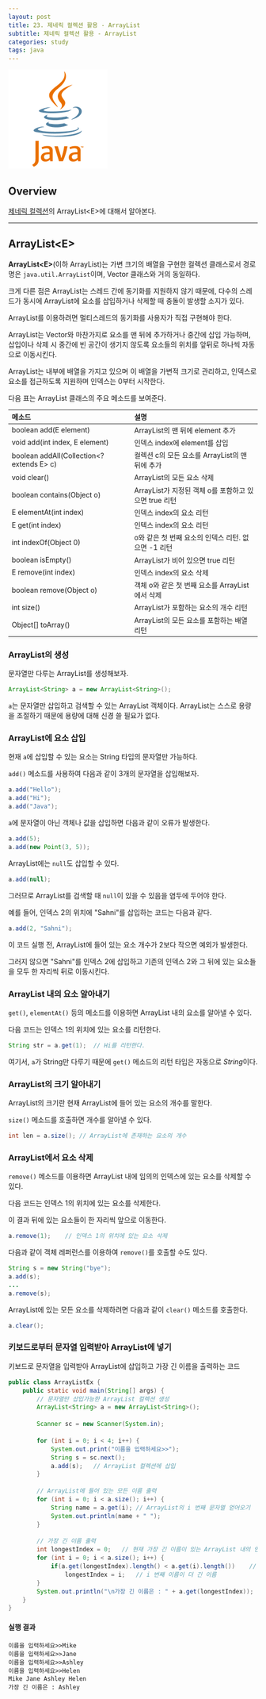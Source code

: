 ```yaml
---
layout: post
title: 23. 제네릭 컬렉션 활용 - ArrayList
subtitle: 제네릭 컬렉션 활용 - ArrayList
categories: study
tags: java
---
```


![javalogo](/assets/img/logo/java-logo.png)

## Overview 

[제네릭 컬렉션](https://rap0d.github.io/study/2019/08/29/java_21_collection/)의 ArrayList&lt;E&gt;에 대해서 알아본다.

***

## ArrayList&lt;E&gt;

**ArrayList&lt;E&gt;**(이하 ArrayList)는 가변 크기의 배열을 구현한 컬렉션 클래스로서 경로명은 `java.util.ArrayList`이며, Vector 클래스와 거의 동일하다.

크게 다른 점은 ArrayList는 스레드 간에 동기화를 지원하지 않기 때문에, 다수의 스레드가 동시에 ArrayList에 요소를 삽입하거나 삭제할 때 충돌이 발생할 소지가 있다.

ArrayList를 이용하려면 멀티스레드의 동기화를 사용자가 직접 구현해야 한다.

ArrayList는 Vector와 마찬가지로 요소를 맨 뒤에 추가하거나 중간에 삽입 가능하며, 삽입이나 삭제 시 중간에 빈 공간이 생기지 않도록 요소들의 위치를 앞뒤로 하나씩 자동으로 이동시킨다.

ArrayList는 내부에 배열을 가지고 있으며 이 배열을 가변적 크기로 관리하고, 인덱스로 요소를 접근하도록 지원하며 인덱스는 0부터 시작한다.

다음 표는 ArrayList 클래스의 주요 메소드를 보여준다.

| 메소드 | 설명 |
| :---------- | :---------- |
| boolean add(E element) | ArrayList의 맨 뒤에 element 추가 |
| void add(int index, E element) | 인덱스 index에 element를 삽입 |
| boolean addAll(Collection&lt;? extends E&gt; c) | 컬렉션 c의 모든 요소를 ArrayList의 맨 뒤에 추가 |
| void clear() | ArrayList의 모든 요소 삭제 |
| boolean contains(Object o) | ArrayList가 지정된 객체 o를 포함하고 있으면 true 리턴 |
| E elementAt(int index) | 인덱스 index의 요소 리턴 |
| E get(int index) | 인텍스 index의 요소 리턴 |
| int indexOf(Object 0) | o와 같은 첫 번째 요소의 인덱스 리턴. 없으면 -1 리턴 |
| boolean isEmpty() | ArrayList가 비어 있으면 true 리턴 |
| E remove(int index) | 인덱스 index의 요소 삭제 |
| boolean remove(Object o) | 객체 o와 같은 첫 번째 요소를 ArrayList에서 삭제 |
| int size() | ArrayList가 포함하는 요소의 개수 리턴 |
| Object[] toArray() | ArrayList의 모든 요소를 포함하는 배열 리턴 |

### ArrayList의 생성

문자열만 다루는 ArrayList를 생성해보자.

```java
ArrayList<String> a = new ArrayList<String>();
```

`a`는 문자열만 삽입하고 검색할 수 있는 ArrayList 객체이다. ArrayList는 스스로 용량을 조절하기 때문에 용량에 대해 신경 쓸 필요가 없다.

### ArrayList에 요소 삽입

현재 `a`에 삽입할 수 있는 요소는 String 타입의 문자열만 가능하다.

`add()` 메소드를 사용하여 다음과 같이 3개의 문자열을 삽입해보자.

```java
a.add("Hello");
a.add("Hi");
a.add("Java");
```

`a`에 문자열이 아닌 객체나 값을 삽입하면 다음과 같이 오류가 발생한다.

```java
a.add(5);
a.add(new Point(3, 5));
```

ArrayList에는 `null`도 삽입할 수 있다.

```java
a.add(null);
```

그러므로 ArrayList를 검색할 때 `null`이 있을 수 있음을 염두에 두어야 한다.


예를 들어, 인덱스 2의 위치에 "Sahni"를 삽입하는 코드는 다음과 같다.

```java
a.add(2, "Sahni");
```

이 코드 실행 전, ArrayList에 들어 있는 요소 개수가 2보다 작으면 예외가 발생한다.

그러지 않으면 "Sahni"를 인덱스 2에 삽입하고 기존의 인덱스 2와 그 뒤에 있는 요소들을 모두 한 자리씩 뒤로 이동시킨다.

### ArrayList 내의 요소 알아내기

`get()`, `elementAt()` 등의 메소드를 이용하면 ArrayList 내의 요소를 알아낼 수 있다.

다음 코드는 인덱스 1의 위치에 있는 요소를 리턴한다.

```java
String str = a.get(1);  // Hi를 리턴한다.
```

여기서, `a`가 String만 다루기 때문에 `get()` 메소드의 리턴 타입은 자동으로 *String*이다.

### ArrayList의 크기 알아내기

ArrayList의 크기란 현재 ArrayList에 들어 있는 요소의 개수를 말한다.

`size()` 메소드를 호출하면 개수를 알아낼 수 있다.

```java
int len = a.size(); // ArrayList에 존재하는 요소의 개수
```


### ArrayList에서 요소 삭제

`remove()` 메소드를 이용하면 ArrayList 내에 임의의 인덱스에 있는 요소를 삭제할 수 있다.

다음 코드는 인덱스 1의 위치에 있는 요소를 삭제한다.

이 결과 뒤에 있는 요소들이 한 자리씩 앞으로 이동한다.

```java
a.remove(1);    // 인덱스 1의 위치에 있는 요소 삭제
```

다음과 같이 객체 레퍼런스를 이용하여 `remove()`를 호출할 수도 있다.

```java
String s = new String("bye");
a.add(s);
...
a.remove(s);
```

ArrayList에 있는 모든 요소를 삭제하려면 다음과 같이 `clear()` 메소드를 호출한다.

```java
a.clear();
```

### 키보드로부터 문자열 입력받아 ArrayList에 넣기

키보드로 문자열을 입력받아 ArrayList에 삽입하고 가장 긴 이름을 출력하는 코드

```java
public class ArrayListEx {
    public static void main(String[] args) {
        // 문자열만 삽입가능한 ArrayList 컬렉션 생성
        ArrayList<String> a = new ArrayList<String>();

        Scanner sc = new Scanner(System.in);

        for (int i = 0; i < 4; i++) {
            System.out.print("이름을 입력하세요>>");
            String s = sc.next();
            a.add(s);   // ArrayList 컬렉션에 삽입
        }

        // ArrayList에 들어 있는 모든 이름 출력
        for (int i = 0; i < a.size(); i++) {
            String name = a.get(i); // ArrayList의 i 번째 문자열 얻어오기
            System.out.println(name + " ");
        }

        // 가장 긴 이름 출력
        int longestIndex = 0;   // 현재 가장 긴 이름이 있는 ArrayList 내의 인덱스
        for (int i = 0; i < a.size(); i++) {
            if(a.get(longestIndex).length() < a.get(i).length())    // 이름 길이 비교
                longestIndex = i;   // i 번째 이름이 더 긴 이름
        }
        System.out.println("\n가장 긴 이름은 : " + a.get(longestIndex));
    }
}
```

#### 실행 결과

```
이름을 입력하세요>>Mike
이름을 입력하세요>>Jane
이름을 입력하세요>>Ashley
이름을 입력하세요>>Helen
Mike Jane Ashley Helen 
가장 긴 이름은 : Ashley
```